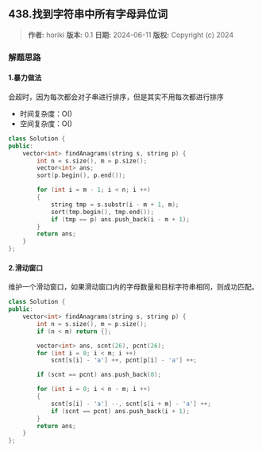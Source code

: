 ## 438.找到字符串中所有字母异位词

> **作者:** horiki
> **版本:** 0.1
> **日期:** 2024-06-11
> **版权:** Copyright (c) 2024

### 解题思路
#### 1.暴力做法

会超时，因为每次都会对子串进行排序，但是其实不用每次都进行排序

- 时间复杂度：O()
- 空间复杂度：O()

```C++
class Solution {
public:
    vector<int> findAnagrams(string s, string p) {
        int n = s.size(), m = p.size();
        vector<int> ans;
        sort(p.begin(), p.end());

        for (int i = m - 1; i < n; i ++)
        {
            string tmp = s.substr(i - m + 1, m);
            sort(tmp.begin(), tmp.end());
            if (tmp == p) ans.push_back(i - m + 1);
        }
        return ans;
    }
};
```

#### 2.滑动窗口

维护一个滑动窗口，如果滑动窗口内的字母数量和目标字符串相同，则成功匹配。

```C++
class Solution {
public:
    vector<int> findAnagrams(string s, string p) {
        int n = s.size(), m = p.size();
        if (n < m) return {};

        vector<int> ans, scnt(26), pcnt(26);
        for (int i = 0; i < m; i ++)
            scnt[s[i] - 'a'] ++, pcnt[p[i] - 'a'] ++;

        if (scnt == pcnt) ans.push_back(0);

        for (int i = 0; i < n - m; i ++)
        {
            scnt[s[i] - 'a'] --, scnt[s[i + m] - 'a'] ++;
            if (scnt == pcnt) ans.push_back(i + 1);
        }
        return ans;
    }
};
```